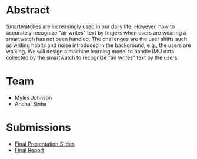 # Abstract

Smartwatches are increasingly used in our daily life. However, how to accurately recognize "air writes" text by fingers when users are wearing a smartwatch has not been handled. The challenges are the user shifts such as writing habits and noise introduced in the background, e.g., the users are walking. We will design a machine learning model to handle IMU data collected by the smartwatch to recognize "air writes" text by the users.

# Team

* Myles Johnson
* Anchal Sinha

# Submissions

* [Final Presentation Slides](https://docs.google.com/presentation/d/1_H9WaXdZecpDAY4uhZGEy5Dg0js1neWY28Mcll32O2U/edit?usp=sharing)
* [Final Report](https://github.com/Mylesthemonster/ece209as_project/blob/main/docs/report.md)
